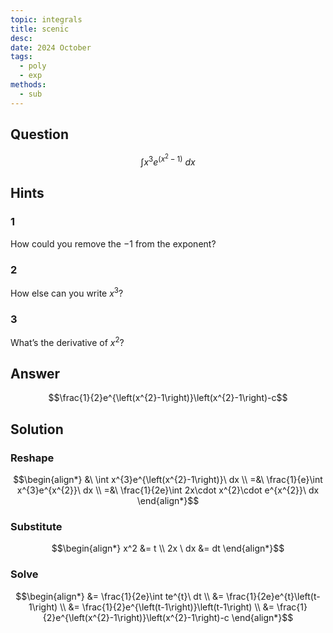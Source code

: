 ```yaml
---
topic: integrals
title: scenic
desc: 
date: 2024 October
tags:
  - poly
  - exp
methods:
  - sub
---
```



## Question
```math
\int x^{3}e^{\left(x^{2}-1\right)}\ dx
```


## Hints

### 1
How could you remove the $-1$ from the exponent?

### 2
How else can you write $x^3$?

### 3
What’s the derivative of $x^2$?


## Answer
```math
\frac{1}{2}e^{\left(x^{2}-1\right)}\left(x^{2}-1\right)-c
```


## Solution

### Reshape
```math
\begin{align*}
  &\ \int x^{3}e^{\left(x^{2}-1\right)}\ dx
  \\ =&\ \frac{1}{e}\int x^{3}e^{x^{2}}\ dx
  \\ =&\ \frac{1}{2e}\int 2x\cdot x^{2}\cdot e^{x^{2}}\ dx
\end{align*}
```

### Substitute
```math
\begin{align*}
  x^2 &= t
  \\ 2x \ dx &= dt
\end{align*}
```

### Solve
```math
\begin{align*}
  &= \frac{1}{2e}\int te^{t}\ dt
  \\ &= \frac{1}{2e}e^{t}\left(t-1\right)
  \\ &= \frac{1}{2}e^{\left(t-1\right)}\left(t-1\right)
  \\ &= \frac{1}{2}e^{\left(x^{2}-1\right)}\left(x^{2}-1\right)-c
\end{align*}
```
